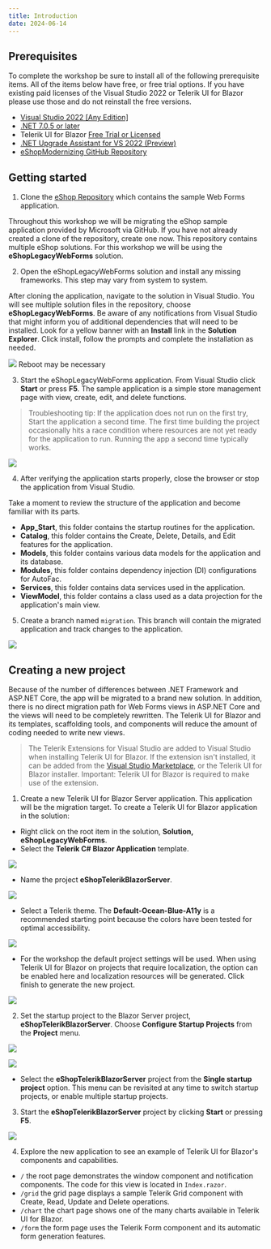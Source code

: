 ```yaml
---
title: Introduction
date: 2024-06-14
---
```

## Prerequisites 

<!-- ??? 
```
		<UseRazorSourceGenerator>true</UseRazorSourceGenerator>
		<Nullable>enable</Nullable>
```		
-->
To complete the workshop be sure to install all of the following prerequisite items. All of the items below have free, or free trial options. If you have existing paid licenses of the Visual Studio 2022 or Telerik UI for Blazor please use those and do not reinstall the free versions.

* [Visual Studio 2022 [Any Edition]](https://visualstudio.microsoft.com/downloads/)
* [.NET 7.0.5 or later](https://dotnet.microsoft.com/en-us/download/dotnet/7.0)
* Telerik UI for Blazor [Free Trial or Licensed](https://www.telerik.com/try/ui-for-blazor)
* [.NET Upgrade Assistant for VS 2022 (Preview)](https://marketplace.visualstudio.com/items?itemName=ms-dotnettools.upgradeassistant)
* [eShopModernizing GitHub Repository](https://github.com/dotnet-architecture/eShopModernizing)

## Getting started

1. Clone the [eShop Repository](https://github.com/dotnet-architecture/eShopModernizing) which contains the sample Web Forms application. 

Throughout this workshop we will be migrating the eShop sample application provided by Microsoft via GitHub. If you have not already created a clone of the repository, create one now. This repository contains multiple eShop solutions. For this workshop we will be using the **eShopLegacyWebForms** solution.

2. Open the eShopLegacyWebForms solution and install any missing frameworks. This step may vary from system to system.

After cloning the application, navigate to the solution in Visual Studio. You will see multiple solution files in the repository, choose **eShopLegacyWebForms**. Be aware of any notifications from Visual Studio that might inform you of additional dependencies that will need to be installed. Look for a yellow banner with an **Install** link in the **Solution Explorer**. Click install, follow the prompts and complete the installation as needed.

![](_img/1-installing-frameworks-vs.png) Reboot may be necessary

3. Start the eShopLegacyWebForms application. From Visual Studio click **Start** or press **F5**. The sample application is a simple store management page with view, create, edit, and delete functions.

> Troubleshooting tip: If the application does not run on the first try, Start the application a second time. The first time building the project occasionally hits a race condition where resources are not yet ready for the application to run. Running the app a second time typically works.

![](2-eshop-start.png)

4. After verifying the application starts properly, close the browser or stop the application from Visual Studio.

Take a moment to review the structure of the application and become familiar with its parts.

* **App_Start**, this folder contains the startup routines for the application.
* **Catalog**, this folder contains the Create, Delete, Details, and Edit features for the application.
* **Models**, this folder contains various data models for the application and its database. 
* **Modules**, this folder contains dependency injection (DI) configurations for AutoFac.
* **Services**, this folder contains data services used in the application.
* **ViewModel**, this folder contains a class used as a data projection for the application's main view.

5. Create a branch named `migration`. This branch will contain the migrated application and track changes to the application.

![](create-branch.png)

## Creating a new project

Because of the number of differences between .NET Framework and ASP.NET Core, the app will be migrated to a brand new solution. In addition, there is no direct migration path for Web Forms views in ASP.NET Core and the views will need to be completely rewritten. The Telerik UI for Blazor and its templates, scaffolding tools, and components will reduce the amount of coding needed to write new views.

> The Telerik Extensions for Visual Studio are added to Visual Studio when installing Telerik UI for Blazor. If the extension isn't installed, it can be added from the [Visual Studio Marketplace](https://marketplace.visualstudio.com/items?itemName=TelerikInc.ProgressTelerikBlazorVSExtensions), or the Telerik UI for Blazor installer. Important: Telerik UI for Blazor is required to make use of the extension.

1. Create a new Telerik UI for Blazor Server application. This application will be the migration target. To create a Telerik UI for Blazor application in the solution:

* Right click on the root item in the solution, **Solution, eShopLegacyWebForms**.
* Select the **Telerik C# Blazor Application** template.

![](add-telerik-project.png)

* Name the project **eShopTelerikBlazorServer**.

![](add-telerik-project-1.png)

* Select a Telerik theme. The **Default-Ocean-Blue-A11y** is a recommended starting point because the colors have been tested for optimal accessibility. 

![](add-telerik-project-3.png)

* For the workshop the default project settings will be used. When using Telerik UI for Blazor on projects that require localization, the option can be enabled here and localization resources will be generated. Click finish to generate the new project.

![](add-telerik-project-4.png)

2. Set the startup project to the Blazor Server project,  **eShopTelerikBlazorServer**. Choose **Configure Startup Projects** from the **Project** menu.

![](startup-project-1.png)

![](startup-project-2.png)

* Select the **eShopTelerikBlazorServer** project from the **Single startup project** option. This menu can be revisited at any time to switch startup projects, or enable multiple startup projects.

3. Start the **eShopTelerikBlazorServer** project by clicking **Start** or pressing **F5**.

![](telerik-project.png)

4. Explore the new application to see an example of Telerik UI for Blazor's components and capabilities.

* `/` the root page demonstrates the window component and notification components. The code for this view is located in `Index.razor`.
* `/grid` the grid page displays a sample Telerik Grid component with Create, Read, Update and Delete operations.
* `/chart` the chart page shows one of the many charts available in Telerik UI for Blazor.
* `/form` the form page uses the Telerik Form component and its automatic form generation features.
